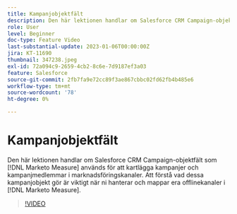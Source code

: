 ```yaml
---
title: Kampanjobjektfält
description: Den här lektionen handlar om Salesforce CRM Campaign-objektfält som [!DNL Marketo Measure] används för att kartlägga kampanjer och kampanjmedlemmar i marknadsföringskanaler. Att förstå vad dessa kampanjobjekt gör är viktigt när ni hanterar och mappar era offlinekanaler i [!DNL Marketo Measure].
role: User
level: Beginner
doc-type: Feature Video
last-substantial-update: 2023-01-06T00:00:00Z
jira: KT-11690
thumbnail: 347238.jpeg
exl-id: 72a094c9-2659-4cb2-8c6e-7d9187ef3a03
feature: Salesforce
source-git-commit: 2fb7fa9e72cc89f3ae867cbbc02fd62fb4b485e6
workflow-type: tm+mt
source-wordcount: '78'
ht-degree: 0%

---
```


# Kampanjobjektfält

Den här lektionen handlar om Salesforce CRM Campaign-objektfält som [!DNL Marketo Measure] används för att kartlägga kampanjer och kampanjmedlemmar i marknadsföringskanaler. Att förstå vad dessa kampanjobjekt gör är viktigt när ni hanterar och mappar era offlinekanaler i [!DNL Marketo Measure].

>[!VIDEO](https://video.tv.adobe.com/v/347238/?quality=12&learn=on)
